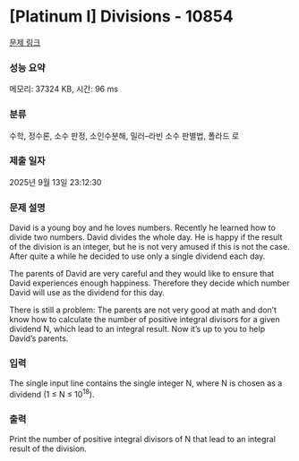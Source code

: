 # [Platinum I] Divisions - 10854 

[문제 링크](https://www.acmicpc.net/problem/10854) 

### 성능 요약

메모리: 37324 KB, 시간: 96 ms

### 분류

수학, 정수론, 소수 판정, 소인수분해, 밀러–라빈 소수 판별법, 폴라드 로

### 제출 일자

2025년 9월 13일 23:12:30

### 문제 설명

<p>David is a young boy and he loves numbers. Recently he learned how to divide two numbers. David divides the whole day. He is happy if the result of the division is an integer, but he is not very amused if this is not the case. After quite a while he decided to use only a single dividend each day.</p>

<p>The parents of David are very careful and they would like to ensure that David experiences enough happiness. Therefore they decide which number David will use as the dividend for this day.</p>

<p>There is still a problem: The parents are not very good at math and don’t know how to calculate the number of positive integral divisors for a given dividend N, which lead to an integral result. Now it’s up to you to help David’s parents.</p>

### 입력 

 <p>The single input line contains the single integer N, where N is chosen as a dividend (1 ≤ N ≤ 10<sup>18</sup>).</p>

### 출력 

 <p>Print the number of positive integral divisors of N that lead to an integral result of the division.</p>

